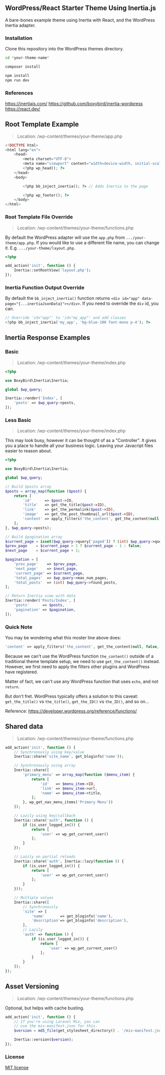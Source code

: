 ## WordPress/React Starter Theme Using Inertia.js

A bare-bones example theme using Inertia with React, and the WordPress Inertia adapter.

### Installation
Clone this repository into the WordPress themes directory.

```bash
cd *your-theme-name*

composer install

npm install
npm run dev
```

### References
https://inertiajs.com/
https://github.com/boxybird/inertia-wordpress
https://react.dev/

## Root Template Example

> Location: /wp-content/themes/your-theme/app.php

```php
<!DOCTYPE html>
<html lang="en">
    <head>
        <meta charset="UTF-8">
        <meta name="viewport" content="width=device-width, initial-scale=1.0">
        <?php wp_head(); ?>
    </head>
    <body>

        <?php bb_inject_inertia(); ?> // Adds Inertia to the page

        <?php wp_footer(); ?>
    </body>
</html>
```

### Root Template File Override

> Location: /wp-content/themes/your-theme/functions.php

By default the WordPress adapter will use the `app.php` from `.../your-theme/app.php`. If you would like to use a different file name, you can change it. E.g. `.../your-theme/layout.php`.

```php
<?php

add_action('init', function () {
    Inertia::setRootView('layout.php');
});
```

### Inertia Function Output Override

By default the `bb_inject_inertia()` function returns `<div id="app" data-page="{...inertiaJsonData}"></div>`. If you need to override the `div` id, you can.

```php
// Override 'id="app"' to 'id="my_app"' and add classes
<?php bb_inject_inertia('my_app', 'bg-blue-100 font-mono p-4'); ?>
```

## Inertia Response Examples

### Basic

> Location: /wp-content/themes/your-theme/index.php

```php
<?php

use BoxyBird\Inertia\Inertia;

global $wp_query;

Inertia::render('Index', [
    'posts' => $wp_query->posts,
]);
```

### Less Basic

> Location: /wp-content/themes/your-theme/index.php

This may look busy, however it can be thought of as a "Controller". It gives you a place to handle all your business logic. Leaving your Javacript files easier to reason about.

```php
<?php

use BoxyBird\Inertia\Inertia;

global $wp_query;

// Build $posts array
$posts = array_map(function ($post) {
    return [
        'id'      => $post->ID,
        'title'   => get_the_title($post->ID),
        'link'    => get_the_permalink($post->ID),
        'image'   => get_the_post_thumbnail_url($post->ID),
        'content' => apply_filters('the_content', get_the_content(null, false, $post->ID)),
    ];
}, $wp_query->posts);

// Build $pagination array
$current_page = isset($wp_query->query['paged']) ? (int) $wp_query->query['paged'] : 1;
$prev_page    = $current_page > 1 ? $current_page - 1 : false;
$next_page    = $current_page + 1;

$pagination = [
    'prev_page'    => $prev_page,
    'next_page'    => $next_page,
    'current_page' => $current_page,
    'total_pages'  => $wp_query->max_num_pages,
    'total_posts'  => (int) $wp_query->found_posts,
];

// Return Inertia view with data
Inertia::render('Posts/Index', [
    'posts'      => $posts,
    'pagination' => $pagination,
]);
```

### Quick Note

You may be wondering what this moster line above does:

```php
'content' => apply_filters('the_content', get_the_content(null, false, $post->ID));
```

Because we can't use the WordPress function `the_content()` outside of a traditional theme template setup, we need to use `get_the_content()` instead. However, we first need to apply the filters other plugins and WordPress have registered.

Matter of fact, we can't use any WordPress function that uses `echo`, and not `return`.

But don't fret. WordPress typically offers a solution to this caveat: `get_the_title()` vs `the_title()`, `get_the_ID()` vs `the_ID()`, and so on...

Reference: https://developer.wordpress.org/reference/functions/

## Shared data

> Location: /wp-content/themes/your-theme/functions.php

```php
add_action('init', function () {
    // Synchronously using key/value
    Inertia::share('site_name', get_bloginfo('name'));

    // Synchronously using array
    Inertia::share([
        'primary_menu' => array_map(function ($menu_item) {
            return [
                'id'   => $menu_item->ID,
                'link' => $menu_item->url,
                'name' => $menu_item->title,
            ];
        }, wp_get_nav_menu_items('Primary Menu'))
    ]);

    // Lazily using key/callback
    Inertia::share('auth', function () {
        if (is_user_logged_in()) {
            return [
                'user' => wp_get_current_user()
            ];
        }
    });

    // Lazily on partial reloads
    Inertia::share('auth', Inertia::lazy(function () {
        if (is_user_logged_in()) {
            return [
                'user' => wp_get_current_user()
            ];
        }
    }));

    // Multiple values
    Inertia::share([
        // Synchronously
        'site' => [
            'name'       => get_bloginfo('name'),
            'description'=> get_bloginfo('description'),
        ],
        // Lazily
        'auth' => function () {
            if (is_user_logged_in()) {
                return [
                    'user' => wp_get_current_user()
                ];
            }
        }
    ]);
});
```

## Asset Versioning

> Location: /wp-content/themes/your-theme/functions.php

Optional, but helps with cache busting.

```php
add_action('init', function () {
    // If you're using Laravel Mix, you can
    // use the mix-manifest.json for this.
    $version = md5_file(get_stylesheet_directory() . '/mix-manifest.json');

    Inertia::version($version);
});
```

### License
[MIT license](https://opensource.org/licenses/MIT)